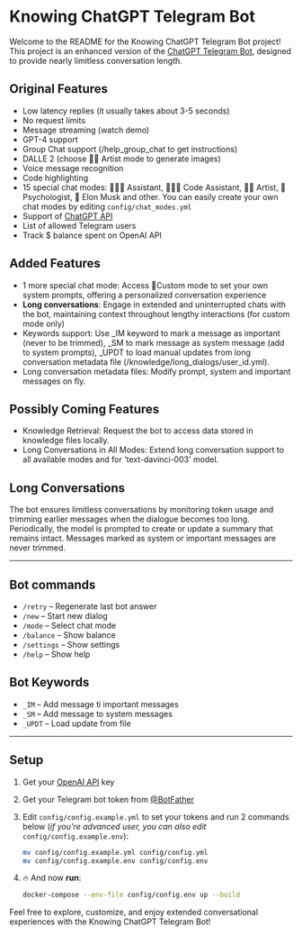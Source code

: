 # Knowing ChatGPT Telegram Bot

Welcome to the README for the Knowing ChatGPT Telegram Bot project! This project is an enhanced version of the [ChatGPT Telegram Bot](https://github.com/karfly/chatgpt_telegram_bot), designed to provide nearly limitless conversation length.

## Original Features
- Low latency replies (it usually takes about 3-5 seconds)
- No request limits
- Message streaming (watch demo)
- GPT-4 support
- Group Chat support (/help_group_chat to get instructions)
- DALLE 2 (choose 👩‍🎨 Artist mode to generate images)
- Voice message recognition
- Code highlighting
- 15 special chat modes: 👩🏼‍🎓 Assistant, 👩🏼‍💻 Code Assistant, 👩‍🎨 Artist, 🧠 Psychologist, 🚀 Elon Musk and other. You can easily create your own chat modes by editing `config/chat_modes.yml`
- Support of [ChatGPT API](https://platform.openai.com/docs/guides/chat/introduction)
- List of allowed Telegram users
- Track $ balance spent on OpenAI API

## Added Features

- 1 more special chat mode: Access 🎯Custom mode to set your own system prompts, offering a personalized conversation experience
- **Long conversations**: Engage in extended and uninterrupted chats with the bot, maintaining context throughout lengthy interactions (for custom mode only)
- Keywords support: Use _IM keyword to mark a message as important (never to be trimmed), _SM to mark message as system message (add to system prompts), _UPDT to load manual updates from long conversation metadata file (/knowledge/long_dialogs/user_id.yml).
- Long conversation metadata files: Modify prompt, system and important messages on fly.

## Possibly Coming Features

- Knowledge Retrieval: Request the bot to access data stored in knowledge files locally.
- Long Conversations in All Modes: Extend long conversation support to all available modes and for 'text-davinci-003' model.

## Long Conversations

The bot ensures limitless conversations by monitoring token usage and trimming earlier messages when the dialogue becomes too long. Periodically, the model is prompted to create or update a summary that remains intact. Messages marked as system or important messages are never trimmed.

---

## Bot commands
- `/retry` – Regenerate last bot answer
- `/new` – Start new dialog
- `/mode` – Select chat mode
- `/balance` – Show balance
- `/settings` – Show settings
- `/help` – Show help

## Bot Keywords
- `_IM` – Add message ti important messages
- `_SM` – Add message to system messages
- `_UPDT` – Load update from file

---

## Setup
1. Get your [OpenAI API](https://openai.com/api/) key

2. Get your Telegram bot token from [@BotFather](https://t.me/BotFather)

3. Edit `config/config.example.yml` to set your tokens and run 2 commands below (*if you're advanced user, you can also edit* `config/config.example.env`):
    ```bash
    mv config/config.example.yml config/config.yml
    mv config/config.example.env config/config.env
    ```

4. 🔥 And now **run**:
    ```bash
    docker-compose --env-file config/config.env up --build
    ```

Feel free to explore, customize, and enjoy extended conversational experiences with the Knowing ChatGPT Telegram Bot!
